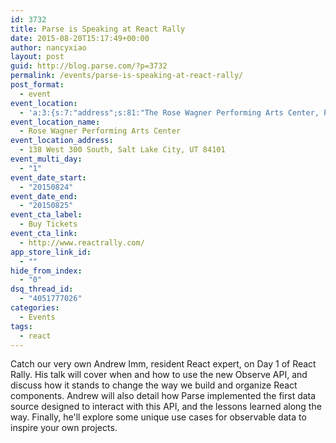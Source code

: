 ```yaml
---
id: 3732
title: Parse is Speaking at React Rally
date: 2015-08-20T15:17:49+00:00
author: nancyxiao
layout: post
guid: http://blog.parse.com/?p=3732
permalink: /events/parse-is-speaking-at-react-rally/
post_format:
  - event
event_location:
  - 'a:3:{s:7:"address";s:81:"The Rose Wagner Performing Arts Center, Park Avenue, Park City, UT, United States";s:3:"lat";s:9:"40.650745";s:3:"lng";s:19:"-111.50318900000002";}'
event_location_name:
  - Rose Wagner Performing Arts Center
event_location_address:
  - 138 West 300 South, Salt Lake City, UT 84101
event_multi_day:
  - "1"
event_date_start:
  - "20150824"
event_date_end:
  - "20150825"
event_cta_label:
  - Buy Tickets
event_cta_link:
  - http://www.reactrally.com/
app_store_link_id:
  - ""
hide_from_index:
  - "0"
dsq_thread_id:
  - "4051777026"
categories:
  - Events
tags:
  - react
---
```

Catch our very own Andrew Imm, resident React expert, on Day 1 of React Rally. His talk will cover when and how to use the new Observe API, and discuss how it stands to change the way we build and organize React components. Andrew will also detail how Parse implemented the first data source designed to interact with this API, and the lessons learned along the way. Finally, he'll explore some unique use cases for observable data to inspire your own projects.